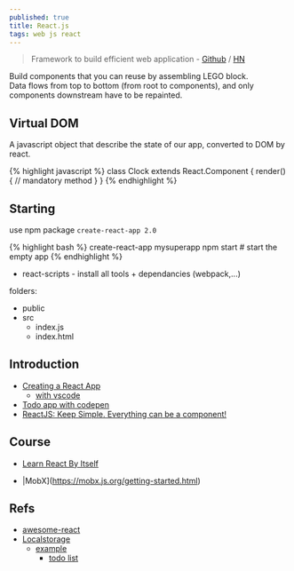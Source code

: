 ```yaml
---
published: true
title: React.js
tags: web js react
---
```

> Framework to build efficient web application - [Github](https://github.com/kay-is/react-from-zero) / [HN](https://news.ycombinator.com/item?id=17430059)

Build components that you can reuse by assembling LEGO block.   
Data flows from top to bottom (from root to components), and only components downstream have to be repainted.

## Virtual DOM
A javascript object that describe the state of our app, converted to DOM by react.

{% highlight javascript %}
class Clock extends React.Component {
	render() {	// mandatory method
    }
}
{% endhighlight %}

## Starting

use npm package `create-react-app 2.0`

{% highlight bash %}
create-react-app mysuperapp
npm start    # start the empty app
{% endhighlight %}

- react-scripts - install all tools + dependancies (webpack,...)

folders:
- public
- src
	- index.js
    - index.html

## Introduction
- [Creating a React App](https://www.codecademy.com/articles/how-to-create-a-react-app)
	- [with vscode](https://vegibit.com/create-react-app-tutorial/)
- [Todo app with codepen](https://scotch.io/tutorials/create-a-simple-to-do-app-with-react)
- [ReactJS: Keep Simple. Everything can be a component!](https://speakerdeck.com/pedronauck/reactjs-keep-simple-everything-can-be-a-component)

## Course
- [Learn React By Itself](https://reactarmory.com/guides/learn-react-by-itself)

- |MobX](https://mobx.js.org/getting-started.html)

## Refs
- [awesome-react](https://github.com/enaqx/awesome-react)
- [Localstorage](https://www.npmjs.com/package/react-localstorage)
	- [example](https://react.rocks/tag/LocalStorage)
    	- [todo list](https://repeat-todo.surge.sh/)
